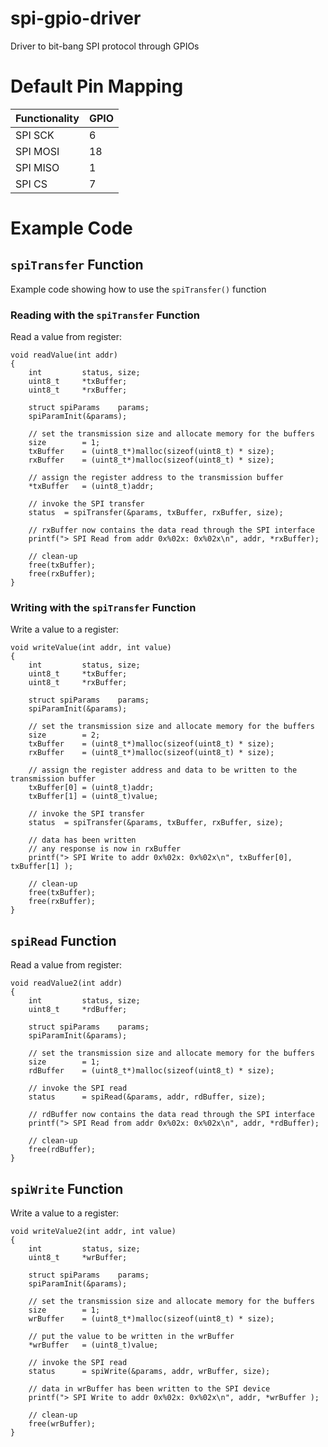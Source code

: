 # spi-gpio-driver
Driver to bit-bang SPI protocol through GPIOs

# Default Pin Mapping

| Functionality | GPIO       |
|---------------|------------|
| SPI SCK       | 6          |
| SPI MOSI      | 18         |
| SPI MISO      | 1          |
| SPI CS        | 7          |


# Example Code

## `spiTransfer` Function

Example code showing how to use the `spiTransfer()` function

### Reading with the `spiTransfer` Function

Read a value from register:

```
void readValue(int addr)
{
	int 		status, size;
	uint8_t 	*txBuffer;
	uint8_t 	*rxBuffer;

	struct spiParams	params;
	spiParamInit(&params);

	// set the transmission size and allocate memory for the buffers
	size 		= 1;
	txBuffer	= (uint8_t*)malloc(sizeof(uint8_t) * size);
	rxBuffer	= (uint8_t*)malloc(sizeof(uint8_t) * size);

	// assign the register address to the transmission buffer
	*txBuffer 	= (uint8_t)addr;

	// invoke the SPI transfer
	status 	= spiTransfer(&params, txBuffer, rxBuffer, size);

	// rxBuffer now contains the data read through the SPI interface
	printf("> SPI Read from addr 0x%02x: 0x%02x\n", addr, *rxBuffer);

	// clean-up
	free(txBuffer);
	free(rxBuffer);
}
```


### Writing with the `spiTransfer` Function

Write a value to a register:

```
void writeValue(int addr, int value)
{
	int 		status, size;
	uint8_t 	*txBuffer;
	uint8_t 	*rxBuffer;

	struct spiParams	params;
	spiParamInit(&params);

	// set the transmission size and allocate memory for the buffers
	size 		= 2;
	txBuffer	= (uint8_t*)malloc(sizeof(uint8_t) * size);
	rxBuffer 	= (uint8_t*)malloc(sizeof(uint8_t) * size);

	// assign the register address and data to be written to the transmission buffer
	txBuffer[0] = (uint8_t)addr;
	txBuffer[1] = (uint8_t)value;

	// invoke the SPI transfer
	status 	= spiTransfer(&params, txBuffer, rxBuffer, size);

	// data has been written
	// any response is now in rxBuffer
	printf("> SPI Write to addr 0x%02x: 0x%02x\n", txBuffer[0], txBuffer[1] );

	// clean-up
	free(txBuffer);
	free(rxBuffer);
}
```





## `spiRead` Function

Read a value from register:

```
void readValue2(int addr)
{
	int 		status, size;
	uint8_t 	*rdBuffer;

	struct spiParams	params;
	spiParamInit(&params);

	// set the transmission size and allocate memory for the buffers
	size 		= 1;
	rdBuffer	= (uint8_t*)malloc(sizeof(uint8_t) * size);

	// invoke the SPI read
	status 		= spiRead(&params, addr, rdBuffer, size);

	// rdBuffer now contains the data read through the SPI interface
	printf("> SPI Read from addr 0x%02x: 0x%02x\n", addr, *rdBuffer);

	// clean-up
	free(rdBuffer);
}
```



## `spiWrite` Function

Write a value to a register:

```
void writeValue2(int addr, int value)
{
	int 		status, size;
	uint8_t 	*wrBuffer;

	struct spiParams	params;
	spiParamInit(&params);

	// set the transmission size and allocate memory for the buffers
	size 		= 1;
	wrBuffer	= (uint8_t*)malloc(sizeof(uint8_t) * size);

	// put the value to be written in the wrBuffer
	*wrBuffer 	= (uint8_t)value;

	// invoke the SPI read
	status 		= spiWrite(&params, addr, wrBuffer, size);

	// data in wrBuffer has been written to the SPI device
	printf("> SPI Write to addr 0x%02x: 0x%02x\n", addr, *wrBuffer );

	// clean-up
	free(wrBuffer);
}
```

